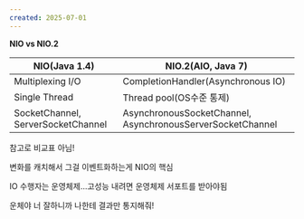 ```yaml
---
created: 2025-07-01
---
```

**NIO vs NIO.2**


| NIO(Java 1.4)                      | NIO.2(AIO, Java 7)                                         |
| ---------------------------------- | ---------------------------------------------------------- |
| Multiplexing I/O                   | CompletionHandler(Asynchronous IO)                         |
| Single Thread                      | Thread pool(OS수준 통제)                                       |
| SocketChannel, ServerSocketChannel | AsynchronousSocketChannel, AsynchronousServerSocketChannel |
참고로 비교표 아님!

변화를 캐치해서 그걸 이벤트화하는게 NIO의 핵심

IO 수행자는 운영체제...고성능 내려면 운영체제 서포트를 받아야됨

운체야 너 잘하니까 나한테 결과만 통지해줘!